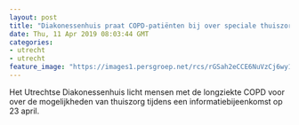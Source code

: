 ```yaml
---
layout: post
title: "Diakonessenhuis praat COPD-patiënten bij over speciale thuiszorg"
date: Thu, 11 Apr 2019 08:03:44 GMT
categories: 
- utrecht 
- utrecht 
feature_image: "https://images1.persgroep.net/rcs/rGSah2eCCE6NuVzCj6wy1E_lYLE/diocontent/131971008/_fitwidth/400/?appId=21791a8992982cd8da851550a453bd7f&quality=0.7"
---
```


Het Utrechtse Diakonessenhuis licht mensen met de longziekte COPD voor over de mogelijkheden van thuiszorg tijdens een informatiebijeenkomst op 23 april.
